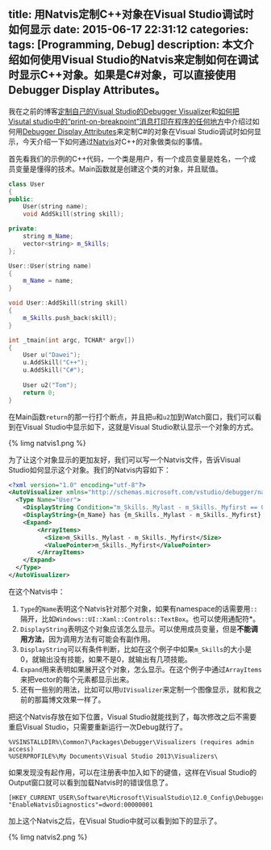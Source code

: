 title: 用Natvis定制C++对象在Visual Studio调试时如何显示
date: 2015-06-17 22:31:12
categories:
tags: [Programming, Debug]
description: 本文介绍如何使用Visual Studio的Natvis来定制如何在调试时显示C++对象。如果是C#对象，可以直接使用Debugger Display Attributes。
---
我在之前的博客[定制自己的Visual Studio的Debugger Visualizer](/2012/07/16/customize-your-own-debugger-visualizer-in-csharp/)和[如何把 Visutal studio中的“print-on-breakpoint”消息打印在程序的任何地方](/2012/07/13/print-message-to-anywhere-in-visual-studio-print-on-breakpoint/)中介绍过如何用[Debugger Display Attributes](https://msdn.microsoft.com/en-us/library/ms228992%28v=vs.110%29.aspx)来定制C#的对象在Visual Studio调试时如何显示，今天介绍一下如何通过[Natvis](https://msdn.microsoft.com/en-us/library/jj620914.aspx)对C++的对象做类似的事情。

首先看我们的示例的C++代码，一个类是用户，有一个成员变量是姓名，一个成员变量是懂得的技术。Main函数就是创建这个类的对象，并且赋值。

```c++
class User
{
public:
	User(string name);
	void AddSkill(string skill);

private:
	string m_Name;
	vector<string> m_Skills;
};

User::User(string name)
{
	m_Name = name;
}

void User::AddSkill(string skill)
{
	m_Skills.push_back(skill);
}

int _tmain(int argc, TCHAR* argv[])
{
	User u("Dawei");
	u.AddSkill("C++");
	u.AddSkill("C#");
    
	User u2("Tom");
	return 0;
}
```
在Main函数`return`的那一行打个断点，并且把`u`和`u2`加到Watch窗口，我们可以看到在Visual Studio中显示如下，这就是Visual Studio默认显示一个对象的方式。

{% limg natvis1.png %}

为了让这个对象显示的更加友好，我们可以写一个Natvis文件，告诉Visual Studio如何显示这个对象。我们的Natvis内容如下：

```xml
<?xml version="1.0" encoding="utf-8"?>
<AutoVisualizer xmlns="http://schemas.microsoft.com/vstudio/debugger/natvis/2010">
  <Type Name="User">
	<DisplayString Condition="m_Skills._Mylast - m_Skills._Myfirst == 0">{m_Name} has no skill!</DisplayString>
    <DisplayString>{m_Name} has {m_Skills._Mylast - m_Skills._Myfirst} skills!</DisplayString>
    <Expand>
		<ArrayItems>
		  <Size>m_Skills._Mylast - m_Skills._Myfirst</Size>
		  <ValuePointer>m_Skills._Myfirst</ValuePointer>
		</ArrayItems>
    </Expand>
  </Type>
</AutoVisualizer>
```

在这个Natvis中：
1. `Type`的`Name`表明这个Natvis针对那个对象，如果有namespace的话需要用`::`隔开，比如`Windows::UI::Xaml::Controls::TextBox`。也可以使用通配符*。  
1. `DisplayString`表明这个对象应该怎么显示。可以使用成员变量，但是**不能调用方法**，因为调用方法有可能会有副作用。  
1. `DisplayString`可以有条件判断，比如在这个例子中如果`m_Skills`的大小是0，就输出没有技能，如果不是0，就输出有几项技能。  
1. `Expand`用来表明如果展开这个对象，怎么显示。在这个例子中通过`ArrayItems`来把vector的每个元素都显示出来。  
1. 还有一些别的用法，比如可以用`UIVisualizer`来定制一个图像显示，就和我之前的那篇博文效果一样了。    

把这个Natvis存放在如下位置，Visual Studio就能找到了，每次修改之后不需要重启Visual Studio，只需要重新运行一次Debug就行了。
```
%VSINSTALLDIR%\Common7\Packages\Debugger\Visualizers (requires admin access)
%USERPROFILE%\My Documents\Visual Studio 2013\Visualizers\
```

如果发现没有起作用，可以在注册表中加入如下的键值，这样在Visual Studio的Output窗口就可以看到加载Natvis时的错误信息了。
```
[HKEY_CURRENT_USER\Software\Microsoft\VisualStudio\12.0_Config\Debugger]
"EnableNatvisDiagnostics"=dword:00000001 
```

加上这个Natvis之后，在Visual Studio中就可以看到如下的显示了。

{% limg natvis2.png %}